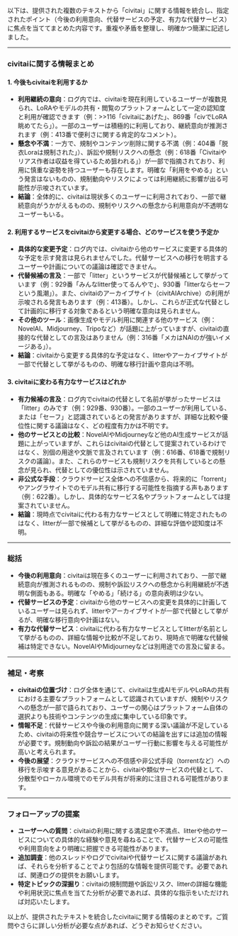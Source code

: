 以下は、提供された複数のテキストから「civitai」に関する情報を統合し、指定されたポイント（今後の利用意向、代替サービスの予定、有力な代替サービス）に焦点を当ててまとめた内容です。重複や矛盾を整理し、明確かつ簡潔に記述しました。

---

### civitaiに関する情報まとめ

#### 1. 今後もcivitaiを利用するか
- **利用継続の意向**：ログ内では、civitaiを現在利用しているユーザーが複数見られ、LoRAやモデルの共有・閲覧のプラットフォームとして一定の認知度と利用が確認できます（例：>>116「civitaiにあげた」、869番「civでLoRA眺めてたら」）。一部のユーザーは積極的に利用しており、継続意向が推測されます（例：413番で便利さに関する肯定的なコメント）。
- **懸念や不満**：一方で、規制やコンテンツ削除に関する不満（例：404番「脱衣Loraは規制された」）、訴訟や規制リスクへの懸念（例：618番「Civitaiやリアス作者は収益を得ているため狙われる」）が一部で指摘されており、利用に慎重な姿勢を持つユーザーも存在します。明確な「利用をやめる」という発言はないものの、規制動向やリスクによっては利用継続に影響が出る可能性が示唆されています。
- **結論**：全体的に、civitaiは現状多くのユーザーに利用されており、一部で継続意向がうかがえるものの、規制やリスクへの懸念から利用意向が不透明なユーザーもいる。

#### 2. 利用するサービスをcivitaiから変更する場合、どのサービスを使う予定か
- **具体的な変更予定**：ログ内では、civitaiから他のサービスに変更する具体的な予定を示す発言は見られませんでした。代替サービスへの移行を明言するユーザーや計画についての議論は確認できません。
- **代替候補の言及**：一部で「litter」というサービスが代替候補として挙がっています（例：929番「みんなlitter使ってるんやで」、930番「litterならセーフという風潮」）。また、civitaiのアーカイブサイト（civitAIArchive）の利用が示唆される発言もあります（例：413番）。しかし、これらが正式な代替として計画的に移行する対象であるという明確な意向は見られません。
- **その他のツール**：画像生成やモデル利用に関連する他のサービス（例：NovelAI、Midjourney、Tripoなど）が話題に上がっていますが、civitaiの直接的な代替としての言及はありません（例：316番「メカはNAIのが強いイメージある」）。
- **結論**：civitaiから変更する具体的な予定はなく、litterやアーカイブサイトが一部で代替として挙がるものの、明確な移行計画や意向は不明。

#### 3. civitaiに変わる有力なサービスはどれか
- **有力候補の言及**：ログ内でcivitaiの代替として名前が挙がったサービスは「litter」のみです（例：929番、930番）。一部のユーザーが利用している、または「セーフ」と認識されているとの発言がありますが、詳細な比較や優位性に関する議論はなく、どの程度有力かは不明です。
- **他のサービスとの比較**：NovelAIやMidjourneyなど他のAI生成サービスが話題に上がっていますが、これらはcivitaiの代替として提案されているわけではなく、別個の用途や文脈で言及されています（例：616番、618番で規制リスクの議論）。また、これらのサービスも規制リスクを共有しているとの懸念が見られ、代替としての優位性は示されていません。
- **非公式な手段**：クラウドサービス全体への不信感から、将来的に「torrent」やアングラサイトでのモデル共有に移行する可能性を指摘する声もあります（例：622番）。しかし、具体的なサービス名やプラットフォームとしては提案されていません。
- **結論**：現時点でcivitaiに代わる有力なサービスとして明確に特定されたものはなく、litterが一部で候補として挙がるものの、詳細な評価や認知度は不明。

---

### 総括
- **今後の利用意向**：civitaiは現在多くのユーザーに利用されており、一部で継続意向が推測されるものの、規制や訴訟リスクへの懸念から利用継続が不透明な側面もある。明確な「やめる」「続ける」の意向表明は少ない。
- **代替サービスの予定**：civitaiから他のサービスへの変更を具体的に計画しているユーザーは見られず、litterやアーカイブサイトが一部で代替として挙がるが、明確な移行意向や計画はない。
- **有力な代替サービス**：civitaiに代わる有力なサービスとしてlitterが名前として挙がるものの、詳細な情報や比較が不足しており、現時点で明確な代替候補は特定できない。NovelAIやMidjourneyなどは別用途での言及に留まる。

---

### 補足・考察
- **civitaiの位置づけ**：ログ全体を通じて、civitaiは生成AIモデルやLoRAの共有における主要なプラットフォームとして認識されていますが、規制やリスクへの懸念が一部で語られており、ユーザーの関心はプラットフォーム自体の選択よりも技術やコンテンツの生成に集中している印象です。
- **情報不足**：代替サービスや今後の利用意向に関する深い議論が不足しているため、civitaiの将来性や競合サービスについての結論を出すには追加の情報が必要です。規制動向や訴訟の結果がユーザー行動に影響を与える可能性が高いと考えられます。
- **今後の展望**：クラウドサービスへの不信感や非公式手段（torrentなど）への移行を示唆する意見があることから、civitaiや類似サービスの代替として、分散型やローカル環境でのモデル共有が将来的に注目される可能性があります。

---

### フォローアップの提案
- **ユーザーへの質問**：civitaiの利用に関する満足度や不満点、litterや他のサービスについての具体的な経験や意見を尋ねることで、代替サービスの可能性や利用意向をより明確に把握できる可能性があります。
- **追加調査**：他のスレッドやログでcivitaiや代替サービスに関する議論があれば、それらを分析することでより包括的な情報を提供可能です。必要であれば、関連ログの提供をお願いします。
- **特定トピックの深掘り**：civitaiの規制問題や訴訟リスク、litterの詳細な機能や利用状況に焦点を当てた分析が必要であれば、具体的な指示をいただければ対応いたします。

以上が、提供されたテキストを統合したcivitaiに関する情報のまとめです。ご質問やさらに詳しい分析が必要な点があれば、どうぞお知らせください。